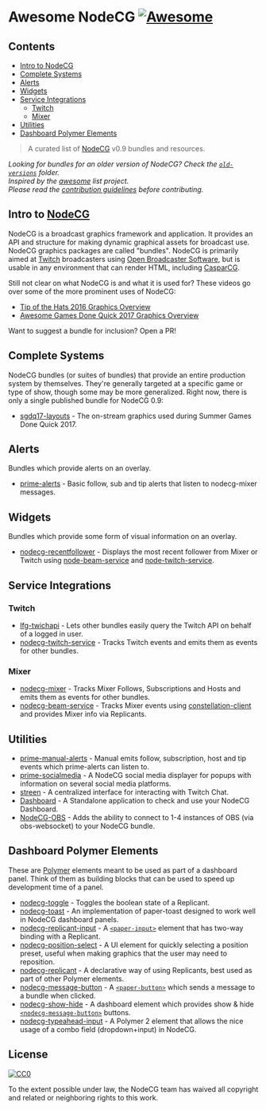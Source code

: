 # Awesome NodeCG [![Awesome](https://awesome.re/badge.svg)](https://awesome.re)

## Contents
- [Intro to NodeCG](#intro-to-nodecg)
- [Complete Systems](#complete-systems)
- [Alerts](#alerts)
- [Widgets](#widgets)
- [Service Integrations](#service-integrations)
  - [Twitch](#twitch)
  - [Mixer](#mixer)
- [Utilities](#utilities)
- [Dashboard Polymer Elements](#dashboard-polymer-elements)

> A curated list of [NodeCG](http://nodecg.com) v0.9 bundles and resources.

*Looking for bundles for an older version of NodeCG?
Check the [`old-versions`](https://github.com/nodecg/awesome-nodecg/blob/master/old-versions) folder.*  
*Inspired by the [awesome](https://github.com/sindresorhus/awesome) list project.*  
*Please read the [contribution guidelines](contributing.md) before contributing.*

## Intro to [NodeCG](http://nodecg.com)
NodeCG is a broadcast graphics framework and application. It provides an API and structure for making dynamic graphical assets for broadcast use. NodeCG graphics packages are called "bundles". NodeCG is primarily aimed at [Twitch](http://www.twitch.tv) broadcasters using [Open Broadcaster Software](https://obsproject.com), but is usable in any environment that can render HTML, including [CasparCG](http://casparcg.com).

Still not clear on what NodeCG is and what it is used for? These videos go over some of the more prominent uses of NodeCG:
- [Tip of the Hats 2016 Graphics Overview](https://www.youtube.com/watch?v=F0xGN-aSytA)
- [Awesome Games Done Quick 2017 Graphics Overview](https://www.youtube.com/watch?v=vBAZXchbI3U&list=PLTEhlYdONYxv1wk2FsIpEz92X3x2E7bSx)

Want to suggest a bundle for inclusion? Open a PR!

## Complete Systems
NodeCG bundles (or suites of bundles) that provide an entire production system by themselves. They're generally targeted at a specific game or type of show, though some may be more generalized. Right now, there is only a single published bundle for NodeCG 0.9:

- [sgdq17-layouts](https://github.com/GamesDoneQuick/sgdq17-layouts) - The on-stream graphics used during Summer Games Done Quick 2017.

## Alerts
Bundles which provide alerts on an overlay.

- [prime-alerts](https://github.com/ProbablePrime/prime-alerts) - Basic follow, sub and tip alerts that listen to nodecg-mixer messages.

## Widgets
Bundles which provide some form of visual information on an overlay.

- [nodecg-recentfollower](https://github.com/Allar/nodecg-recentfollower) - Displays the most recent follower from Mixer or Twitch using [node-beam-service](https://github.com/Allar/nodecg-beam-service) and [node-twitch-service](https://github.com/Allar/nodecg-twitch-service).

## Service Integrations

### Twitch
- [lfg-twichapi](https://github.com/SupportClass/lfg-twitchapi) - Lets other bundles easily query the Twitch API on behalf of a logged in user.
- [nodecg-twitch-service](https://github.com/Allar/nodecg-twitch-service) - Tracks Twitch events and emits them as events for other bundles.

### Mixer
- [nodecg-mixer](https://github.com/ProbablePrime/nodecg-mixer) - Tracks Mixer Follows, Subscriptions and Hosts and emits them as events for other bundles.
- [nodecg-beam-service](https://github.com/Allar/nodecg-beam-service) - Tracks Mixer events using [constellation-client](https://github.com/StreamJar/Constellation) and provides Mixer info via Replicants.

## Utilities
- [prime-manual-alerts](https://github.com/ProbablePrime/prime-manual-alerts) - Manual emits follow, subscription, host and tip events which prime-alerts can listen to.
- [prime-socialmedia](https://github.com/ProbablePrime/prime-socialmedia) - A NodeCG social media displayer for popups with information on several social media platforms.
- [streen](https://github.com/SupportClass/streen) - A centralized interface for interacting with Twitch Chat.
- [Dashboard](https://github.com/nodecg/dashboard) - A Standalone application to check and use your NodeCG Dashboard.
- [NodeCG-OBS](https://github.com/nodecg/nodecg-obs) - Adds the ability to connect to 1-4 instances of OBS (via obs-websocket) to your NodeCG bundle.

## Dashboard Polymer Elements
These are [Polymer](https://www.polymer-project.org) elements meant to be used as part of a dashboard panel.
Think of them as building blocks that can be used to speed up development time of a panel.
- [nodecg-toggle](https://github.com/NodeCGElements/nodecg-toggle) - Toggles the boolean state of a Replicant.
- [nodecg-toast](https://github.com/NodeCGElements/nodecg-toast) - An implementation of paper-toast designed to work well in NodeCG dashboard panels.
- [nodecg-replicant-input](https://github.com/NodeCGElements/nodecg-replicant-input) - A [`<paper-input>`](https://github.com/PolymerElements/paper-input) element that has two-way binding with a Replicant.
- [nodecg-position-select](https://github.com/NodeCGElements/nodecg-position-select) - A UI element for quickly selecting a position preset, useful when making graphics that the user may need to reposition.
- [nodecg-replicant](https://github.com/NodeCGElements/nodecg-replicant) - A declarative way of using Replicants, best used as part of other Polymer elements.
- [nodecg-message-button](https://github.com/ProbablePrime/nodecg-message-button) - A [`<paper-button>`](https://elements.polymer-project.org/elements/paper-button) which sends a message to a bundle when clicked.
- [nodecg-show-hide](https://github.com/ProbablePrime/nodecg-show-hide) - A dashboard element which provides show & hide [`<nodecg-message-button>`](https://github.com/ProbablePrime/nodecg-message-button) buttons.
- [nodecg-typeahead-input](https://github.com/NodeCGElements/nodecg-typeahead-input) - A Polymer 2 element that allows the nice usage of a combo field (dropdown+input) in NodeCG.

## License

[![CC0](http://mirrors.creativecommons.org/presskit/buttons/88x31/svg/cc-zero.svg)](https://creativecommons.org/publicdomain/zero/1.0/)

To the extent possible under law, the NodeCG team has waived all copyright and related or neighboring rights to this work.
